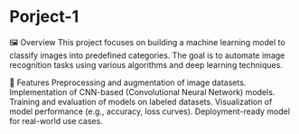 # Porject-1
🖼️ Overview
This project focuses on building a machine learning model to classify images into predefined categories. The goal is to automate image recognition tasks using various algorithms and deep learning techniques.

🚀 Features
Preprocessing and augmentation of image datasets.
Implementation of CNN-based (Convolutional Neural Network) models.
Training and evaluation of models on labeled datasets.
Visualization of model performance (e.g., accuracy, loss curves).
Deployment-ready model for real-world use cases.
